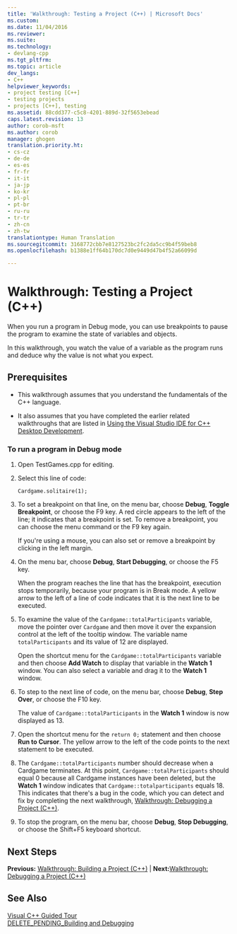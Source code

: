 ```yaml
---
title: 'Walkthrough: Testing a Project (C++) | Microsoft Docs'
ms.custom: 
ms.date: 11/04/2016
ms.reviewer: 
ms.suite: 
ms.technology:
- devlang-cpp
ms.tgt_pltfrm: 
ms.topic: article
dev_langs:
- C++
helpviewer_keywords:
- project testing [C++]
- testing projects
- projects [C++], testing
ms.assetid: 88cdd377-c5c8-4201-889d-32f5653ebead
caps.latest.revision: 13
author: corob-msft
ms.author: corob
manager: ghogen
translation.priority.ht:
- cs-cz
- de-de
- es-es
- fr-fr
- it-it
- ja-jp
- ko-kr
- pl-pl
- pt-br
- ru-ru
- tr-tr
- zh-cn
- zh-tw
translationtype: Human Translation
ms.sourcegitcommit: 3168772cbb7e8127523bc2fc2da5cc9b4f59beb8
ms.openlocfilehash: b1388e1ff64b170dc7d0e9449d47b4f52a66099d

---
```

# Walkthrough: Testing a Project (C++)
When you run a program in Debug mode, you can use breakpoints to pause the program to examine the state of variables and objects.  
  
 In this walkthrough, you watch the value of a variable as the program runs and deduce why the value is not what you expect.  
  
## Prerequisites  
  
-   This walkthrough assumes that you understand the fundamentals of the C++ language.  
  
-   It also assumes that you have completed the earlier related walkthroughs that are listed in [Using the Visual Studio IDE for C++ Desktop Development](../ide/using-the-visual-studio-ide-for-cpp-desktop-development.md).  
  
### To run a program in Debug mode  
  
1.  Open TestGames.cpp for editing.  
  
2.  Select this line of code:  
  
     `Cardgame.solitaire(1);`  
  
3.  To set a breakpoint on that line, on the menu bar, choose **Debug**, **Toggle Breakpoint**, or choose the F9 key. A red circle appears to the left of the line; it indicates that a breakpoint is set. To remove a breakpoint, you can choose the menu command or the F9 key again.  
  
     If you're using a mouse, you can also set or remove a breakpoint by clicking in the left margin.  
  
4.  On the menu bar, choose **Debug**, **Start Debugging**, or choose the F5 key.  
  
     When the program reaches the line that has the breakpoint, execution stops temporarily, because your program is in Break mode. A yellow arrow to the left of a line of code indicates that it is the next line to be executed.  
  
5.  To examine the value of the `Cardgame::totalParticipants` variable, move the pointer over `Cardgame` and then move it over the expansion control at the left of the tooltip window. The variable name `totalParticipants` and its value of 12 are displayed.  
  
     Open the shortcut menu for the `Cardgame::totalParticipants` variable and then choose **Add Watch** to display that variable in the **Watch 1** window. You can also select a variable and drag it to the **Watch 1** window.  
  
6.  To step to the next line of code, on the menu bar, choose **Debug**, **Step Over**, or choose the F10 key.  
  
     The value of `Cardgame::totalParticipants` in the **Watch 1** window is now displayed as 13.  
  
7.  Open the shortcut menu for the `return 0;` statement and then choose **Run to Cursor**. The yellow arrow to the left of the code points to the next statement to be executed.  
  
8.  The `Cardgame::totalParticipants` number should decrease when a Cardgame terminates. At this point, `Cardgame::totalParticipants` should equal 0 because all Cardgame instances have been deleted, but the **Watch 1** window indicates that `Cardgame::totalparticipants` equals 18. This indicates that there's a bug in the code, which you can detect and fix by completing the next walkthrough, [Walkthrough: Debugging a Project (C++)](../ide/walkthrough-debugging-a-project-cpp.md).  
  
9. To stop the program, on the menu bar, choose **Debug**, **Stop Debugging**, or choose the Shift+F5 keyboard shortcut.  
  
## Next Steps  
 **Previous:** [Walkthrough: Building a Project (C++)](../ide/walkthrough-building-a-project-cpp.md) &#124; **Next:**[Walkthrough: Debugging a Project (C++)](../ide/walkthrough-debugging-a-project-cpp.md)  
  
## See Also  
 [Visual C++ Guided Tour](http://msdn.microsoft.com/en-us/499cb66f-7df1-45d6-8b6b-33d94fd1f17c)   
 [DELETE_PENDING_Building and Debugging](http://msdn.microsoft.com/en-us/9f6ba537-5ea0-46fb-b6ba-b63d657d84f1)


<!--HONumber=Jan17_HO1-->


